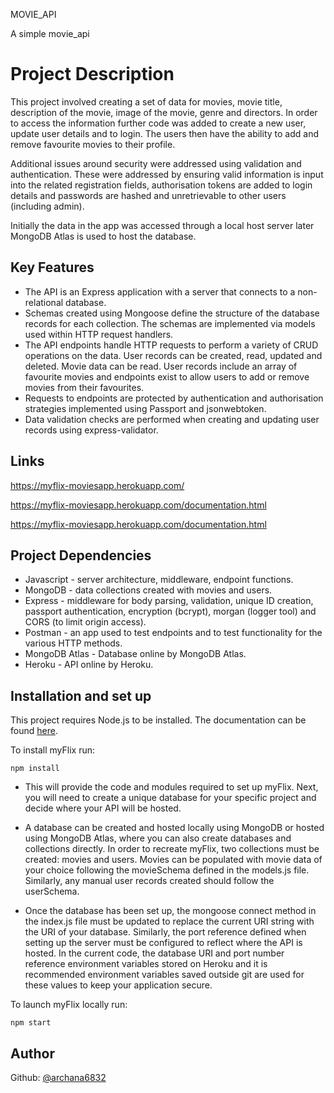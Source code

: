 MOVIE_API

A simple movie_api


# Project Description

This project involved creating a set of data for movies, movie title, description of the movie, image of the movie, genre and directors. In order to access the information further code was added to create a new user, update user details and to login. The users then have the ability to add and remove favourite movies to their profile.

Additional issues around security were addressed using validation and authentication. These were addressed by ensuring valid information is input into the related registration fields, authorisation tokens are added to login details and passwords are hashed and unretrievable to other users (including admin).

Initially the data in the app was accessed through a local host server later MongoDB Atlas is used to host the database.

## Key Features

- The API is an Express application with a server that connects to a non-relational database.
- Schemas created using Mongoose define the structure of the database records for each collection. The schemas are implemented via models used within HTTP request handlers. 
- The API endpoints handle HTTP requests to perform a variety of CRUD operations on the data. User records can be created, read, updated and deleted. Movie data can be read. User records include an array of favourite movies and endpoints exist to allow users to add or remove movies from their favourites. 
- Requests to endpoints are protected by authentication and authorisation strategies implemented using Passport and jsonwebtoken.
- Data validation checks are performed when creating and updating user records using express-validator.

## Links
 https://myflix-moviesapp.herokuapp.com/


 https://myflix-moviesapp.herokuapp.com/documentation.html

 
 https://myflix-moviesapp.herokuapp.com/documentation.html


## Project Dependencies

* Javascript - server architecture, middleware, endpoint functions.
* MongoDB - data collections created with movies and users.
* Express - middleware for body parsing, validation, unique ID creation, passport authentication,
 encryption (bcrypt), morgan (logger tool) and CORS (to limit origin access).
* Postman - an app used to test endpoints and to test functionality for the various HTTP methods.
* MongoDB Atlas - Database online by MongoDB Atlas.
* Heroku - API online by Heroku.

## Installation and set up

This project requires Node.js to be installed. The documentation can be found [here](https://nodejs.org/en/).

To install myFlix run: 
```
npm install
```
- This will provide the code and modules required to set up myFlix. Next, you will need to create a unique database for your specific project and decide where your API will be hosted. 

- A database can be created and hosted locally using MongoDB or hosted using MongoDB Atlas, where you can also create databases and collections directly. In order to recreate myFlix, two collections must be created: movies and users. Movies can be populated with movie data of your choice following the movieSchema defined in the models.js file. Similarly, any manual user records created should follow the userSchema.

- Once the database has been set up, the mongoose connect method in the index.js file must be updated to replace the current URI string with the URI of your database. Similarly, the port reference defined when setting up the server must be configured to reflect where the API is hosted. In the current code, the database URI and port number reference environment variables stored on Heroku and it is recommended environment variables saved outside git are used for these values to keep your application secure.

To launch myFlix locally run:
```
npm start
```
## Author
Github: [@archana6832](https://github.com/archana6832/movie_api)
